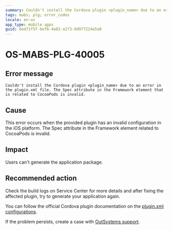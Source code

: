 ```yaml
---
summary: Couldn't install the Cordova plugin <plugin_name> due to an error in the plugin.xml file. The Spec attribute in the Framework element related to CocoaPods is invalid.
tags: mabs; plg; error_codes
locale: en-us
app_type: mobile apps
guid: 6ed71f5f-bef6-4a82-a1f3-9d977224a5a0
---
```


# OS-MABS-PLG-40005

## Error message

`Couldn't install the Cordova plugin <plugin_name> due to an error in the
plugin.xml file. The Spec attribute in the Framework element that is related to
CocoaPods is invalid.`

## Cause

This error occurs when the provided plugin has an invalid configuration in the
iOS platform. The Spec attribute in the Framework element related to CocoaPods
is invalid.

## Impact

Users can't generate the application package.

## Recommended action

Check the build logs on Service Center for more details and after fixing the
affected plugin, try to generate your application again.

You can follow the official Cordova plugin documentation on the [plugin.xml
configurations](https://cordova.apache.org/docs/en/latest/plugin_ref/spec.html).

If the problem persists, create a case with [OutSystems
support](https://www.outsystems.com/support/portal/open-support-case?ErrorCode=OS-MABS-PLG-40005).
